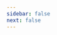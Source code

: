 ```yaml
---
sidebar: false
next: false
---
```



<ClientOnly>
<BlogInfo/>
</ClientOnly>


<!-- @content -->

<ActionBox/>

